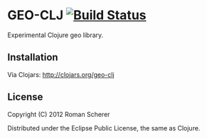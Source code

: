 # GEO-CLJ [![Build Status](https://travis-ci.org/r0man/geo-clj.png)](https://travis-ci.org/r0man/geo-clj)

Experimental Clojure geo library.

## Installation

Via Clojars: http://clojars.org/geo-clj

## License

Copyright (C) 2012 Roman Scherer

Distributed under the Eclipse Public License, the same as Clojure.
